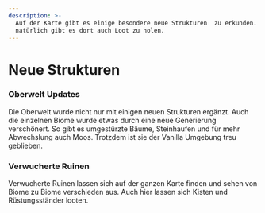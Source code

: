 ```yaml
---
description: >-
  Auf der Karte gibt es einige besondere neue Strukturen  zu erkunden. Und
  natürlich gibt es dort auch Loot zu holen.
---
```


# Neue Strukturen

### Oberwelt Updates

Die Oberwelt wurde nicht nur mit einigen neuen Strukturen ergänzt. Auch die einzelnen Biome wurde etwas durch eine neue Generierung verschönert. So gibt es umgestürzte Bäume, Steinhaufen und für mehr Abwechslung auch Moos. Trotzdem ist sie der Vanilla Umgebung treu geblieben.&#x20;

### Verwucherte Ruinen

Verwucherte Ruinen lassen sich auf der ganzen Karte finden und sehen von Biome zu Biome verschieden aus. Auch hier lassen sich Kisten und Rüstungsständer looten.
